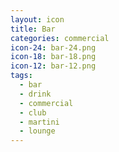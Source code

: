 ```yaml
---
layout: icon
title: Bar
categories: commercial
icon-24: bar-24.png
icon-18: bar-18.png
icon-12: bar-12.png
tags:
  - bar
  - drink
  - commercial
  - club
  - martini
  - lounge
---
```

